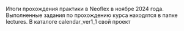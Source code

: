 Итоги прохождения практики в Neoflex в ноябре 2024 года.
Выполненные задания по прохождению курса находятся в папке lectures.
В каталоге calendar_ver1_1 свой проект
